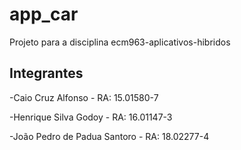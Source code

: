 # app_car

Projeto para a disciplina ecm963-aplicativos-hibridos 

## Integrantes
-Caio Cruz Alfonso - RA: 15.01580-7

-Henrique Silva Godoy - RA: 16.01147-3

-João Pedro de Padua Santoro - RA: 18.02277-4

